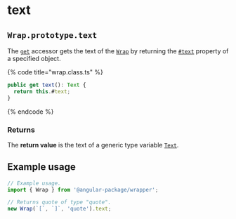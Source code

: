 # text

## `Wrap.prototype.text`

The [`get`](https://developer.mozilla.org/en-US/docs/Web/JavaScript/Reference/Functions/get) accessor gets the text of the [`Wrap`](../overview.md) by returning the [`#text`](../properties/text.md) property of a specified object.

{% code title="wrap.class.ts" %}
```typescript
public get text(): Text {
  return this.#text;
}
```
{% endcode %}

### Returns

The **return value** is the text of a generic type variable [`Text`](../generic-type-variables.md#wrap-less-than...-text-...greater-than).

## Example usage

```typescript
// Example usage.
import { Wrap } from '@angular-package/wrapper';

// Returns quote of type "quote".
new Wrap(`[`, `]`, 'quote').text;
```
